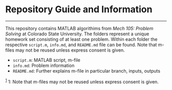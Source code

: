 # Repository Guide and Information
---
This repository contains MATLAB algorithims from *Mech 105: Problem Solving* at Colorado State University. The folders represent a unique homework set consisting of at least one problem. Within each folder the respective `script.m`, `info.md`, and `README.md` file can be found. Note that m-files may not be reused unless express consent is given.

- `script.m`: MATLAB script, m-file
- `info.md`: Problem information
- `README.md`: Further explains m-file in particular branch, inputs, outputs    

<sup>[1](#footnoteUno)</sup>
<a name = "footnoteUno">1</a>: Note that m-files may not be reused unless express consent is given.  
